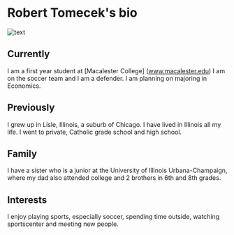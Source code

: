 Robert Tomecek's bio  
===================
![text](http://www.dailyherald.com/apps/pbcsi.dll/bilde?Site=DA&Date=20121025&Category=SPORTS&ArtNo=710259556&Ref=EP&NewTbl=1&item=18&maxw=182&maxh=291&Q=70&&updated=)
## Currently 

I am a first year student at [Macalester College] (www.macalester.edu) 
I am on the soccer team and I am a defender. I am planning on majoring in Economics.
 
## Previously

I grew up in Lisle, Illinois, a suburb of Chicago. I have lived in Illinois all my life. I went to private, Catholic grade school and high school.

## Family

I have a sister who is a junior at the University of Illinois Urbana-Champaign, where my dad also attended college and 2 brothers in 6th and 8th grades.

## Interests
I enjoy playing sports, especially soccer, spending time outside, watching sportscenter and meeting new people.
